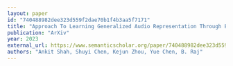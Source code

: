 ```yaml
---
layout: paper
id: "740488982dee323d559f2dae70b1f4b3aa5f7171"
title: "Approach To Learning Generalized Audio Representation Through Batch Embedding Covariance Regularization And Constant-Q Transforms"
publication: "ArXiv"
year: 2023
external_url: https://www.semanticscholar.org/paper/740488982dee323d559f2dae70b1f4b3aa5f7171
authors: "Ankit Shah, Shuyi Chen, Kejun Zhou, Yue Chen, B. Raj"
---
```

